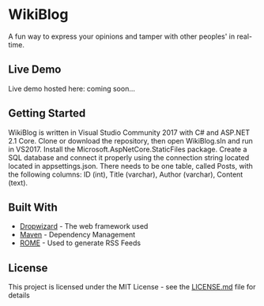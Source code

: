 # WikiBlog

A fun way to express your opinions and tamper with other peoples' in real-time.

## Live Demo
Live demo hosted here: coming soon...

## Getting Started

WikiBlog is written in Visual Studio Community 2017 with C# and ASP.NET 2.1 Core. Clone or download the repository, then open WikiBlog.sln and run in VS2017. Install the Microsoft.AspNetCore.StaticFiles package. Create a SQL database and connect it properly using the connection string located located in appsettings.json. There needs to be one table, called Posts, with the following columns: ID (int), Title (varchar), Author (varchar), Content (text).

## Built With

* [Dropwizard](http://www.dropwizard.io/1.0.2/docs/) - The web framework used
* [Maven](https://maven.apache.org/) - Dependency Management
* [ROME](https://rometools.github.io/rome/) - Used to generate RSS Feeds

## License

This project is licensed under the MIT License - see the [LICENSE.md](LICENSE.md) file for details
